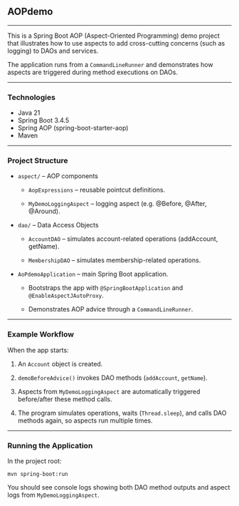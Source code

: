 ## AOPdemo
***

This is a Spring Boot AOP (Aspect-Oriented Programming) demo project that illustrates how to use aspects to add cross-cutting concerns (such as logging) to DAOs and services.

The application runs from a `CommandLineRunner` and demonstrates how aspects are triggered during method executions on DAOs.

---
### Technologies

- Java 21
- Spring Boot 3.4.5
- Spring AOP (spring-boot-starter-aop)
- Maven 

---
### Project Structure

- `aspect/` – AOP components

  - `AopExpressions` – reusable pointcut definitions.

  - `MyDemoLoggingAspect` – logging aspect (e.g. @Before, @After, @Around).

- `dao/` – Data Access Objects

  - `AccountDAO` – simulates account-related operations (addAccount, getName).

  - `MembershipDAO` – simulates membership-related operations.

- `AoPdemoApplication` – main Spring Boot application. 

     - Bootstraps the app with `@SpringBootApplication` and `@EnableAspectJAutoProxy`.

     - Demonstrates AOP advice through a `CommandLineRunner`.

---
### Example Workflow

When the app starts:

1. An `Account` object is created.

2. `demoBeforeAdvice()` invokes DAO methods (`addAccount`, `getName`).

3. Aspects from `MyDemoLoggingAspect` are automatically triggered before/after these method calls.

4. The program simulates operations, waits (`Thread.sleep`), and calls DAO methods again, so aspects run multiple times.

---
### Running the Application

In the project root:
```
mvn spring-boot:run
```

You should see console logs showing both DAO method outputs and aspect logs from `MyDemoLoggingAspect`.